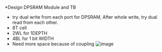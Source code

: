 *Design DPSRAM Module and TB
- try dual write from each port for DPSRAM,
  After whole write, try dual read from each other.
- 8T cell
- 2WL for 1DEPTH
- 4BL for 1 bit WIDTH
- Need more space because of coupling
![image](https://github.com/user-attachments/assets/c2f8b746-e9b6-40ba-93ef-7d0d6b44f81c)
